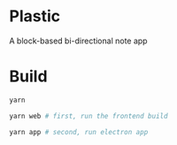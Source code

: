 # Plastic

A block-based bi-directional note app

# Build

```bash
yarn

yarn web # first, run the frontend build

yarn app # second, run electron app
```